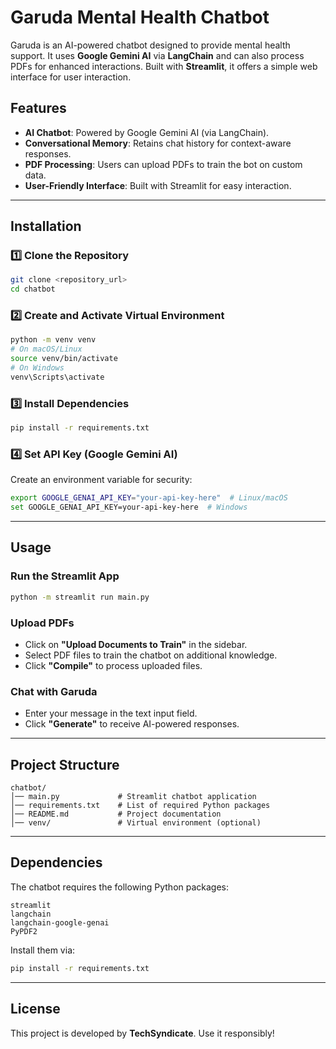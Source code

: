 # Garuda Mental Health Chatbot

Garuda is an AI-powered chatbot designed to provide mental health support. It uses **Google Gemini AI** via **LangChain** and can also process PDFs for enhanced interactions. Built with **Streamlit**, it offers a simple web interface for user interaction.

## Features
- **AI Chatbot**: Powered by Google Gemini AI (via LangChain).
- **Conversational Memory**: Retains chat history for context-aware responses.
- **PDF Processing**: Users can upload PDFs to train the bot on custom data.
- **User-Friendly Interface**: Built with Streamlit for easy interaction.

---

## Installation

### 1️⃣ **Clone the Repository**
```bash
git clone <repository_url>
cd chatbot
```

### 2️⃣ **Create and Activate Virtual Environment**
```bash
python -m venv venv
# On macOS/Linux
source venv/bin/activate
# On Windows
venv\Scripts\activate
```

### 3️⃣ **Install Dependencies**
```bash
pip install -r requirements.txt
```

### 4️⃣ **Set API Key** (Google Gemini AI)
Create an environment variable for security:
```bash
export GOOGLE_GENAI_API_KEY="your-api-key-here"  # Linux/macOS
set GOOGLE_GENAI_API_KEY=your-api-key-here  # Windows
```

---

## Usage

### Run the Streamlit App
```bash
python -m streamlit run main.py
```

### Upload PDFs
- Click on **"Upload Documents to Train"** in the sidebar.
- Select PDF files to train the chatbot on additional knowledge.
- Click **"Compile"** to process uploaded files.

### Chat with Garuda
- Enter your message in the text input field.
- Click **"Generate"** to receive AI-powered responses.

---

## Project Structure
```
chatbot/
│── main.py             # Streamlit chatbot application
│── requirements.txt    # List of required Python packages
│── README.md           # Project documentation
│── venv/               # Virtual environment (optional)
```

---

## Dependencies
The chatbot requires the following Python packages:
```
streamlit
langchain
langchain-google-genai
PyPDF2
```
Install them via:
```bash
pip install -r requirements.txt
```

---

## License
This project is developed by **TechSyndicate**. Use it responsibly!

